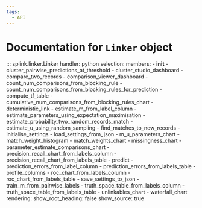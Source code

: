 ```yaml
---
tags:
  - API
---
```

# Documentation for `Linker` object


::: splink.linker.Linker
    handler: python
    selection:
      members:
        - __init__
        - cluster_pairwise_predictions_at_threshold
        - cluster_studio_dashboard
        - compare_two_records
        - comparison_viewer_dashboard
        - count_num_comparisons_from_blocking_rule
        - count_num_comparisons_from_blocking_rules_for_prediction
        - compute_tf_table
        - cumulative_num_comparisons_from_blocking_rules_chart
        - deterministic_link
        - estimate_m_from_label_column
        - estimate_parameters_using_expectation_maximisation
        - estimate_probability_two_random_records_match
        - estimate_u_using_random_sampling
        - find_matches_to_new_records
        - initialise_settings
        - load_settings_from_json
        - m_u_parameters_chart
        - match_weight_histogram
        - match_weights_chart
        - missingness_chart
        - parameter_estimate_comparisons_chart
        - precision_recall_chart_from_labels_column
        - precision_recall_chart_from_labels_table
        - predict
        - prediction_errors_from_label_column
        - prediction_errors_from_labels_table
        - profile_columns
        - roc_chart_from_labels_column
        - roc_chart_from_labels_table
        - save_settings_to_json
        - train_m_from_pairwise_labels
        - truth_space_table_from_labels_column
        - truth_space_table_from_labels_table
        - unlinkables_chart
        - waterfall_chart
    rendering:
      show_root_heading: false
      show_source: true
